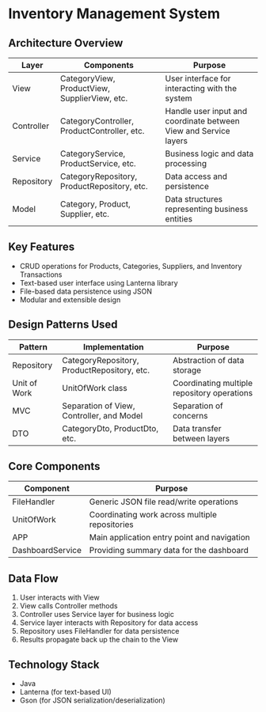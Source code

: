 # Inventory Management System

## Architecture Overview

| Layer      | Components                                    | Purpose                                                          |
| ---------- | --------------------------------------------- | ---------------------------------------------------------------- |
| View       | CategoryView, ProductView, SupplierView, etc. | User interface for interacting with the system                   |
| Controller | CategoryController, ProductController, etc.   | Handle user input and coordinate between View and Service layers |
| Service    | CategoryService, ProductService, etc.         | Business logic and data processing                               |
| Repository | CategoryRepository, ProductRepository, etc.   | Data access and persistence                                      |
| Model      | Category, Product, Supplier, etc.             | Data structures representing business entities                   |

## Key Features

-   CRUD operations for Products, Categories, Suppliers, and Inventory Transactions
-   Text-based user interface using Lanterna library
-   File-based data persistence using JSON
-   Modular and extensible design

## Design Patterns Used

| Pattern      | Implementation                              | Purpose                                     |
| ------------ | ------------------------------------------- | ------------------------------------------- |
| Repository   | CategoryRepository, ProductRepository, etc. | Abstraction of data storage                 |
| Unit of Work | UnitOfWork class                            | Coordinating multiple repository operations |
| MVC          | Separation of View, Controller, and Model   | Separation of concerns                      |
| DTO          | CategoryDto, ProductDto, etc.               | Data transfer between layers                |

## Core Components

| Component        | Purpose                                        |
| ---------------- | ---------------------------------------------- |
| FileHandler      | Generic JSON file read/write operations        |
| UnitOfWork       | Coordinating work across multiple repositories |
| APP              | Main application entry point and navigation    |
| DashboardService | Providing summary data for the dashboard       |

## Data Flow

1. User interacts with View
2. View calls Controller methods
3. Controller uses Service layer for business logic
4. Service layer interacts with Repository for data access
5. Repository uses FileHandler for data persistence
6. Results propagate back up the chain to the View

## Technology Stack

-   Java
-   Lanterna (for text-based UI)
-   Gson (for JSON serialization/deserialization)
